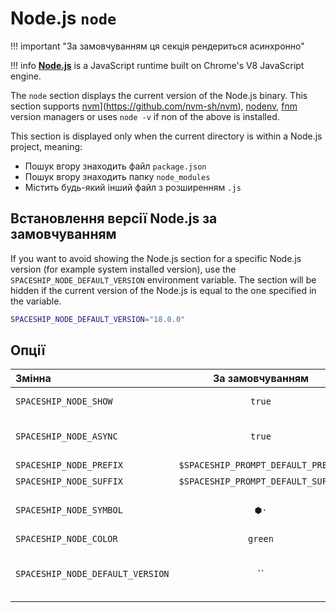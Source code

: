 # Node.js `node`

!!! important "За замовчуванням ця секція рендериться асинхронно"

!!! info
    [**Node.js**](https://nodejs.org) is a JavaScript runtime built on Chrome's V8 JavaScript engine.

The `node` section displays the current version of the Node.js binary. This section supports [nvm](https://github.com/nvm-sh/nvm)](https://github.com/nvm-sh/nvm), [nodenv](https://github.com/nodenv/nodenv), [fnm](https://github.com/Schniz/fnm) version managers or uses `node -v` if non of the above is installed.

This section is displayed only when the current directory is within a Node.js project, meaning:

* Пошук вгору знаходить файл `package.json`
* Пошук вгору знаходить папку `node_modules`
* Містить будь-який інший файл з розширенням `.js`

## Встановлення версії Node.js за замовчуванням

If you want to avoid showing the Node.js section for a specific Node.js version (for example system installed version), use the `SPACESHIP_NODE_DEFAULT_VERSION` environment variable. The section will be hidden if the current version of the Node.js is equal to the one specified in the variable.

```zsh title=".spaceshiprc.zsh"
SPACESHIP_NODE_DEFAULT_VERSION="18.0.0"
```

## Опції

| Змінна                           |          За замовчуванням          | Пояснення                                     |
|:-------------------------------- |:----------------------------------:| --------------------------------------------- |
| `SPACESHIP_NODE_SHOW`            |               `true`               | Показати секцію                               |
| `SPACESHIP_NODE_ASYNC`           |               `true`               | Рендерити секцію асинхронно                   |
| `SPACESHIP_NODE_PREFIX`          | `$SPACESHIP_PROMPT_DEFAULT_PREFIX` | Префікс секції                                |
| `SPACESHIP_NODE_SUFFIX`          | `$SPACESHIP_PROMPT_DEFAULT_SUFFIX` | Суфікс секції                                 |
| `SPACESHIP_NODE_SYMBOL`          |                `⬢·`                | Символ, що відображається перед секцією       |
| `SPACESHIP_NODE_COLOR`           |              `green`               | Колір секції                                  |
| `SPACESHIP_NODE_DEFAULT_VERSION` |                 ``                 | Версія Node.js, яку слід розглядати як типову |
